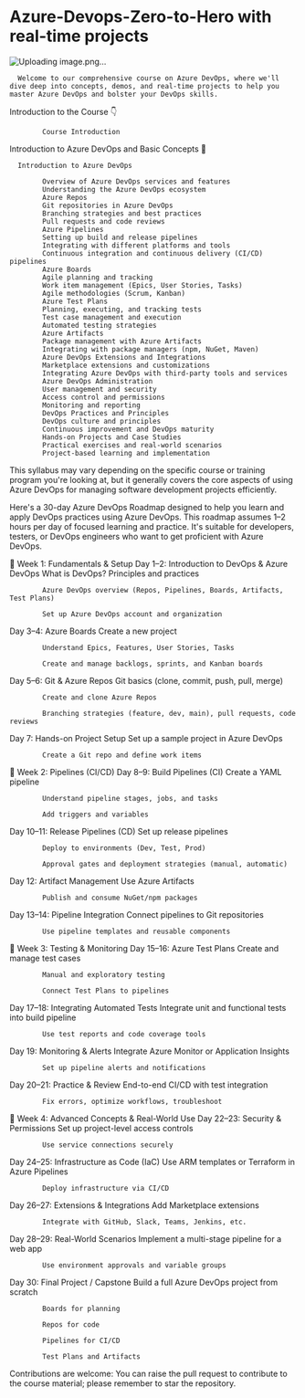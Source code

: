 # Azure-Devops-Zero-to-Hero with real-time projects

![Uploading image.png…]()

      Welcome to our comprehensive course on Azure DevOps, where we'll dive deep into concepts, demos, and real-time projects to help you master Azure DevOps and bolster your DevOps skills. 
      
Introduction to the Course 👇

            Course Introduction

Introduction to Azure DevOps and Basic Concepts 🌟
            
      Introduction to Azure DevOps

            Overview of Azure DevOps services and features
            Understanding the Azure DevOps ecosystem
            Azure Repos
            Git repositories in Azure DevOps
            Branching strategies and best practices
            Pull requests and code reviews
            Azure Pipelines
            Setting up build and release pipelines
            Integrating with different platforms and tools
            Continuous integration and continuous delivery (CI/CD) pipelines
            Azure Boards
            Agile planning and tracking
            Work item management (Epics, User Stories, Tasks)
            Agile methodologies (Scrum, Kanban)
            Azure Test Plans
            Planning, executing, and tracking tests
            Test case management and execution
            Automated testing strategies
            Azure Artifacts
            Package management with Azure Artifacts
            Integrating with package managers (npm, NuGet, Maven)
            Azure DevOps Extensions and Integrations
            Marketplace extensions and customizations
            Integrating Azure DevOps with third-party tools and services
            Azure DevOps Administration
            User management and security
            Access control and permissions
            Monitoring and reporting
            DevOps Practices and Principles
            DevOps culture and principles
            Continuous improvement and DevOps maturity
            Hands-on Projects and Case Studies
            Practical exercises and real-world scenarios
            Project-based learning and implementation

This syllabus may vary depending on the specific course or training program you're looking at, but it generally covers the core aspects of using Azure DevOps for managing software development projects efficiently.

Here's a 30-day Azure DevOps Roadmap designed to help you learn and apply DevOps practices using Azure DevOps. This roadmap assumes 1–2 hours per day of focused learning and practice. It's suitable for developers, testers, or DevOps engineers who want to get proficient with Azure DevOps.

🔷 Week 1: Fundamentals & Setup
Day 1–2: Introduction to DevOps & Azure DevOps
            What is DevOps? Principles and practices
            
            Azure DevOps overview (Repos, Pipelines, Boards, Artifacts, Test Plans)
            
            Set up Azure DevOps account and organization

Day 3–4: Azure Boards
            Create a new project
            
            Understand Epics, Features, User Stories, Tasks
            
            Create and manage backlogs, sprints, and Kanban boards

Day 5–6: Git & Azure Repos
            Git basics (clone, commit, push, pull, merge)
            
            Create and clone Azure Repos
            
            Branching strategies (feature, dev, main), pull requests, code reviews

Day 7: Hands-on Project Setup
            Set up a sample project in Azure DevOps
            
            Create a Git repo and define work items

🔷 Week 2: Pipelines (CI/CD)
Day 8–9: Build Pipelines (CI)
            Create a YAML pipeline
            
            Understand pipeline stages, jobs, and tasks
            
            Add triggers and variables

Day 10–11: Release Pipelines (CD)
            Set up release pipelines
            
            Deploy to environments (Dev, Test, Prod)
            
            Approval gates and deployment strategies (manual, automatic)

Day 12: Artifact Management
            Use Azure Artifacts
            
            Publish and consume NuGet/npm packages

Day 13–14: Pipeline Integration
            Connect pipelines to Git repositories
            
            Use pipeline templates and reusable components

🔷 Week 3: Testing & Monitoring
Day 15–16: Azure Test Plans
            Create and manage test cases
            
            Manual and exploratory testing
            
            Connect Test Plans to pipelines

Day 17–18: Integrating Automated Tests
            Integrate unit and functional tests into build pipeline
            
            Use test reports and code coverage tools

Day 19: Monitoring & Alerts
            Integrate Azure Monitor or Application Insights
            
            Set up pipeline alerts and notifications

Day 20–21: Practice & Review
            End-to-end CI/CD with test integration
            
            Fix errors, optimize workflows, troubleshoot

🔷 Week 4: Advanced Concepts & Real-World Use
Day 22–23: Security & Permissions
            Set up project-level access controls
            
            Use service connections securely

Day 24–25: Infrastructure as Code (IaC)
            Use ARM templates or Terraform in Azure Pipelines
            
            Deploy infrastructure via CI/CD

Day 26–27: Extensions & Integrations
            Add Marketplace extensions
            
            Integrate with GitHub, Slack, Teams, Jenkins, etc.

Day 28–29: Real-World Scenarios
            Implement a multi-stage pipeline for a web app
            
            Use environment approvals and variable groups

Day 30: Final Project / Capstone
            Build a full Azure DevOps project from scratch
            
            Boards for planning
            
            Repos for code
            
            Pipelines for CI/CD
            
            Test Plans and Artifacts
            
Contributions are welcome:
You can raise the pull request to contribute to the course material; please remember to star the repository.

